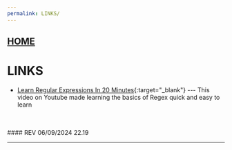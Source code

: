 ```yaml
---
permalink: LINKS/
---
```


## [HOME](../)

# LINKS

* [Learn Regular Expressions In 20 Minutes]((https://www.youtube.com/watch?v=rhzKDrUiJVk)){:target="_blank"} ---
  This video on Youtube made learning the basics of Regex quick and easy to learn
<br>
<br>
#### REV 06/09/2024 22.19
<hr>
